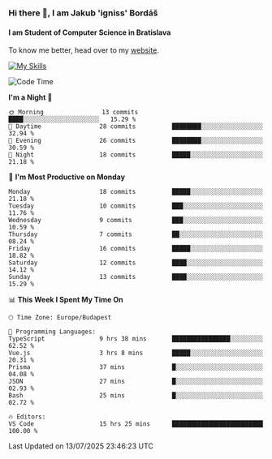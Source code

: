 ### Hi there 👋, I am Jakub 'igniss' Bordáš

#### I am Student of Computer Science in Bratislava
To know me better, head over to my [website](https://bordas.sk).

[![My Skills](https://skillicons.dev/icons?i=js,typescript,html,css,figma,svelte,vue,next,postgresql,nest,express,nodejs)](https://bordas.sk)


<!--START_SECTION:waka-->
![Code Time](http://img.shields.io/badge/Code%20Time-1%2C989%20hrs%2039%20mins-blue)

**I'm a Night 🦉** 

```text
🌞 Morning                13 commits          ████░░░░░░░░░░░░░░░░░░░░░   15.29 % 
🌆 Daytime                28 commits          ████████░░░░░░░░░░░░░░░░░   32.94 % 
🌃 Evening                26 commits          ████████░░░░░░░░░░░░░░░░░   30.59 % 
🌙 Night                  18 commits          █████░░░░░░░░░░░░░░░░░░░░   21.18 % 
```
📅 **I'm Most Productive on Monday** 

```text
Monday                   18 commits          █████░░░░░░░░░░░░░░░░░░░░   21.18 % 
Tuesday                  10 commits          ███░░░░░░░░░░░░░░░░░░░░░░   11.76 % 
Wednesday                9 commits           ███░░░░░░░░░░░░░░░░░░░░░░   10.59 % 
Thursday                 7 commits           ██░░░░░░░░░░░░░░░░░░░░░░░   08.24 % 
Friday                   16 commits          █████░░░░░░░░░░░░░░░░░░░░   18.82 % 
Saturday                 12 commits          ████░░░░░░░░░░░░░░░░░░░░░   14.12 % 
Sunday                   13 commits          ████░░░░░░░░░░░░░░░░░░░░░   15.29 % 
```


📊 **This Week I Spent My Time On** 

```text
🕑︎ Time Zone: Europe/Budapest

💬 Programming Languages: 
TypeScript               9 hrs 38 mins       ████████████████░░░░░░░░░   62.52 % 
Vue.js                   3 hrs 8 mins        █████░░░░░░░░░░░░░░░░░░░░   20.31 % 
Prisma                   37 mins             █░░░░░░░░░░░░░░░░░░░░░░░░   04.08 % 
JSON                     27 mins             █░░░░░░░░░░░░░░░░░░░░░░░░   02.93 % 
Bash                     25 mins             █░░░░░░░░░░░░░░░░░░░░░░░░   02.72 % 

🔥 Editors: 
VS Code                  15 hrs 25 mins      █████████████████████████   100.00 % 
```


 Last Updated on 13/07/2025 23:46:23 UTC
<!--END_SECTION:waka-->
